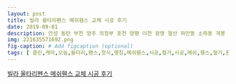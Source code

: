 ```yaml
---
layout: post
title: 빌라 울타리펜스 메쉬휀스 교체 시공 후기
date: 2019-09-01
description: 안성 동탄 부천 양주 의정부 포천 양평 이천 광명 철산 하안동 소하동 개봉 고척 천왕 영등포 신림 신정 염창 상암 은평 어디든 달려갑니다 집수리 인테리어 건물 하자 보수 교체 잘하는 클린케어꾼과 
img: 221635571692.png
fig-caption: # Add figcaption (optional)
tags: [ 클린,케어,오늘,울타리,펜스,정식,명칭,메쉬휀스,시공,철거,시공,메쉬,휀스,철거,흰색,울타리,펜스,교체,전문가,오늘,방문,부천,위치,울타리,펜스,설치,주차,다른,충격,철망,임시,스텐휀스,실리콘,노신,상태,울타리,펜스,철거,설치,연락,클린,케어,전문가,오늘,기준,메쉬,휀스,녹색,철거,작업,진행,스텐휀스,철거,바닥,볼트,전부,제거,기존,거리,녹색,메쉬,휀스,스텐휀스,전부,철거,흰색,메쉬휀스,설치,중간,옆집,주차,빌라,대표,상의,설치,진행,흰색,울타리,펜스,메쉬,휀스,설치,스텐휀스,설치,울타리,펜스,설치,모두,전문가,도움,지금,바로,항상,상담,전국,시공,가능,경기도,지역,수도권,바로,서울,수도권,평택,화성,송도,강남,강북,김포,금천,수서,안양,안산,하남,수원,용인,천안,당진,아산,군포,의왕,시흥,청라,목동,인천,부평,월곶,과천,일산,파주,분당,성남,안성,부천,양주,의정부,포천,양평,이천,광명,철산,하안동,소하동,개봉,고척,천왕,영등포,신림,신정,염창,상암,은평,어디,수리,인테리어,건물,하자,보수,교체,클린,케어,상의 ]
---
```

[빌라 울타리펜스 메쉬휀스 교체 시공 후기](https://blog.naver.com/hjs0713?Redirect=Log&logNo=221635571692)